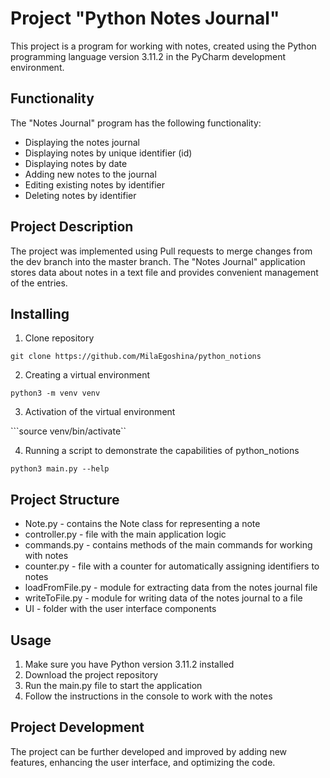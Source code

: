 # Project "Python Notes Journal"

This project is a program for working with notes, created using the Python programming language version 3.11.2 in the PyCharm development environment.

## Functionality
The "Notes Journal" program has the following functionality:
- Displaying the notes journal
- Displaying notes by unique identifier (id)
- Displaying notes by date
- Adding new notes to the journal
- Editing existing notes by identifier
- Deleting notes by identifier

## Project Description
The project was implemented using Pull requests to merge changes from the dev branch into the master branch. The "Notes Journal" application stores data about notes in a text file and provides convenient management of the entries.

## Installing

1. Clone repository

```git clone https://github.com/MilaEgoshina/python_notions```

2. Creating a virtual environment

```python3 -m venv venv```

3. Activation of the virtual environment

```source venv/bin/activate``

4. Running a script to demonstrate the capabilities of python_notions

```python3 main.py --help```

## Project Structure
- Note.py - contains the Note class for representing a note
- controller.py - file with the main application logic
- commands.py - contains methods of the main commands for working with notes
- counter.py - file with a counter for automatically assigning identifiers to notes
- loadFromFile.py - module for extracting data from the notes journal file
- writeToFile.py - module for writing data of the notes journal to a file
- UI - folder with the user interface components

## Usage
1. Make sure you have Python version 3.11.2 installed
2. Download the project repository
3. Run the main.py file to start the application
4. Follow the instructions in the console to work with the notes

## Project Development
The project can be further developed and improved by adding new features, enhancing the user interface, and optimizing the code.
